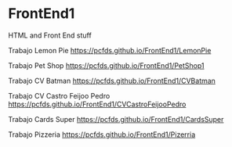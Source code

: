 
# FrontEnd1

HTML and Front End stuff 


Trabajo Lemon Pie https://pcfds.github.io/FrontEnd1/LemonPie

Trabajo Pet Shop https://pcfds.github.io/FrontEnd1/PetShop1


Trabajo CV Batman https://pcfds.github.io/FrontEnd1/CVBatman

Trabajo CV Castro Feijoo Pedro https://pcfds.github.io/FrontEnd1/CVCastroFeijooPedro

Trabajo Cards Super https://pcfds.github.io/FrontEnd1/CardsSuper

Trabajo Pizzeria https://pcfds.github.io/FrontEnd1/Pizerria
